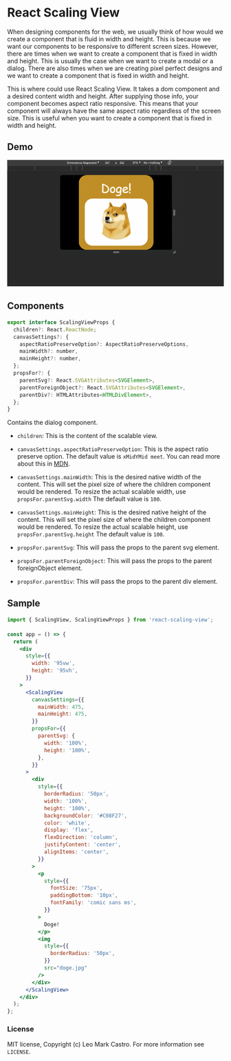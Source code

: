 # React Scaling View

When designing components for the web, we usually think of how would we create a component that is fluid in width and height. This is because we want our components to be responsive to different screen sizes. However, there are times when we want to create a component that is fixed in width and height. This is usually the case when we want to create a modal or a dialog. There are also times when we are creating pixel perfect designs and we want to create a component that is fixed in width and height.

This is where could use React Scaling View. It takes a dom component and a desired content width and height. After supplying those info, your component becomes aspect ratio responsive. This means that your component will always have the same aspect ratio regardless of the screen size. This is useful when you want to create a component that is fixed in width and height.

## Demo

![Demo](https://raw.githubusercontent.com/leomarkcastro/react-scaling-view/main/demo.gif)

## Components

```jsx
export interface ScalingViewProps {
  children?: React.ReactNode;
  canvasSettings?: {
    aspectRatioPreserveOption?: AspectRatioPreserveOptions,
    mainWidth?: number,
    mainHeight?: number,
  };
  propsFor?: {
    parentSvg?: React.SVGAttributes<SVGElement>,
    parentForeignObject?: React.SVGAttributes<SVGElement>,
    parentDiv?: HTMLAttributes<HTMLDivElement>,
  };
}
```

Contains the dialog component.

- `children`: This is the content of the scalable view.
- `canvasSettings.aspectRatioPreserveOption`: This is the aspect ratio preserve option. The default value is `xMidYMid meet`. You can read more about this in [MDN](https://developer.mozilla.org/en-US/docs/Web/SVG/Attribute/preserveAspectRatio).
- `canvasSettings.mainWidth`: This is the desired native width of the content. This will set the pixel size of where the children component would be rendered. To resize the actual scalable width, use `propsFor.parentSvg.width` The default value is `100`.
- `canvasSettings.mainHeight`: This is the desired native height of the content. This will set the pixel size of where the children component would be rendered. To resize the actual scalable height, use `propsFor.parentSvg.height` The default value is `100`.
- `propsFor.parentSvg`: This will pass the props to the parent svg element.

- `propsFor.parentForeignObject`: This will pass the props to the parent foreignObject element.
- `propsFor.parentDiv`: This will pass the props to the parent div element.

## Sample

```jsx
import { ScalingView, ScalingViewProps } from 'react-scaling-view';

const app = () => {
  return (
    <div
      style={{
        width: '95vw',
        height: '95vh',
      }}
    >
      <ScalingView
        canvasSettings={{
          mainWidth: 475,
          mainHeight: 475,
        }}
        propsFor={{
          parentSvg: {
            width: '100%',
            height: '100%',
          },
        }}
      >
        <div
          style={{
            borderRadius: '50px',
            width: '100%',
            height: '100%',
            backgroundColor: '#C08F27',
            color: 'white',
            display: 'flex',
            flexDirection: 'column',
            justifyContent: 'center',
            alignItems: 'center',
          }}
        >
          <p
            style={{
              fontSize: '75px',
              paddingBottom: '10px',
              fontFamily: 'comic sans ms',
            }}
          >
            Doge!
          </p>
          <img
            style={{
              borderRadius: '50px',
            }}
            src="doge.jpg"
          />
        </div>
      </ScalingView>
    </div>
  );
};
```

### License

MIT license, Copyright (c) Leo Mark Castro. For more information see `LICENSE`.
